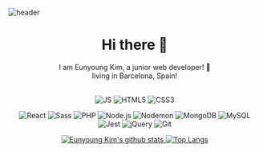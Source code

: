 

<!--
**solaz0824/solaz0824** is a ✨ _special_ ✨ repository because its `README.md` (this file) appears on your GitHub profile.

Here are some ideas to get you started:

- 🔭 I’m currently working on ...
- 🌱 I’m currently learning ...
- 👯 I’m looking to collaborate on ...
- 🤔 I’m looking for help with ...
- 💬 Ask me about ...
- 📫 How to reach me: ...
- 😄 Pronouns: ...
- ⚡ Fun fact: ...
-->
![header](https://capsule-render.vercel.app/api?type=wave&color=auto&height=300&section=header&text=Eunyoung%20Kim&fontSize=90)
<div align="center">
<h1> Hi there 👋 </h1>

 I am Eunyoung Kim, a junior web developer! 🌱<br>
 living in Barcelona, Spain! 
<br><br>

![JS](https://img.shields.io/badge/JavaScript-F7DF1E?style=flat-square&logo=JavaScript&logoColor=black)
![HTML5](https://img.shields.io/badge/HTML5-E34F26?style=flat-square&logo=HTML5&logoColor=white)
![CSS3](https://img.shields.io/badge/CSS3-1572B6?style=flat-square&logo=CSS3&logoColor=white)

![React](https://img.shields.io/badge/React-61DAFB?style=flat-square&logo=React&logoColor=black)
![Sass](https://img.shields.io/badge/Sass-CC6699?style=flat-square&logo=Sass&logoColor=white)
![PHP](https://img.shields.io/badge/PHP-777BB4?style=flat-square&logo=PHP&logoColor=white)
![Node.js](https://img.shields.io/badge/Node.js-339933?style=flat-square&logo=Node.js&logoColor=white)
![Nodemon](https://img.shields.io/badge/Nodemon-76D04B?style=flat-square&logo=Nodemon&logoColor=white)
![MongoDB](https://img.shields.io/badge/MongDB-47A248?style=flat-square&logo=MongoDB&logoColor=white)
![MySQL](https://img.shields.io/badge/MySQL-4479A1?style=flat-square&logo=MySQL&logoColor=white)
![Jest](https://img.shields.io/badge/Jest-C21325?style=flat-square&logo=Jest&logoColor=white)
![jQuery](https://img.shields.io/badge/jQuery-0769AD?style=flat-square&logo=jQuery&logoColor=white)
![Git](https://img.shields.io/badge/Git-F05032?style=flat-square&logo=Git&logoColor=white)

[![Eunyoung Kim's github stats](https://github-readme-stats.vercel.app/api?username=solaz0824&show_icons=true&theme=vue-dark)
](https://github.com/solaz0824/github-readme-stats)
[![Top Langs](https://github-readme-stats.vercel.app/api/top-langs/?username=solaz0824&layout=compact)](https://github.com/solaz0824/github-readme-stats)
  
</div>  
